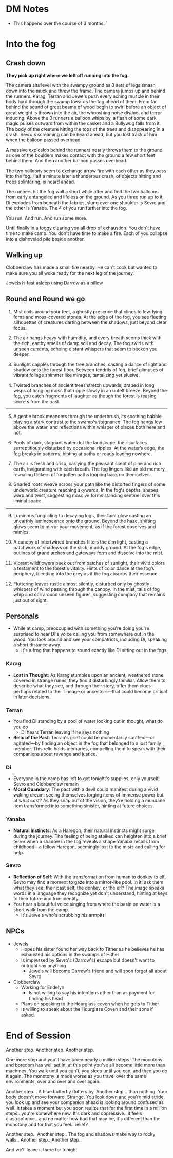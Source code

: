 # DM Notes
- This happens over the course of 3 months.
`


# Into the fog
## Crash down

**They pick up right where we left off running into the fog.**


The camera sits level with the swampy ground as 3 sets of legs smash down into the muck and threw the frame. The camera jumps up and behind the runners. Karag, Terran and Jewels push every aching muscle in their body hard through the swamp towards the fog ahead of them. From far behind the sound of great beams of wood begin to swirl before an object of great weight is thrown into the air, the whooshing noise distinct and terror inducing. Above the 3 runners a balloon whips by, a flash of some dark magic pulses outward from within the casket and a Bullywog falls from it. The body of the creature hitting the tops of the trees and disappearing in a crash. Sevro's screaming can be heard ahead, but you lost track of him when the balloon passed overhead.

A massive explosion behind the runners nearly throws them to the ground as one of the boulders makes contact with the ground a few short feet behind them. And then another balloon passes overhead.

The two balloons seem to exchange arrow fire with each other as they pass into the fog. Half a minute later a thunderous crash, of objects hitting and trees splintering, is heard ahead. 

The runners hit the fog wall a short while after and find the two balloons from early entangeled and lifeless on the ground. As you three run up to it, Di explodes from beneath the fabrics, slung over one shoulder is Sevro and the other is Yanaba. The 4 of you run further into the fog.

You run. 
And run. 
And run some more.

Until finally in a foggy clearing you all drop of exhaustion. You don't have time to make camp. You don't have time to make a fire. Each of you collapse into a dishoveled pile beside another.

## Walking up

Clobberclaw has made a small fire nearby. He can't cook but wanted to make sure you all woke ready for the next leg of the journey.

Jewels is fast asleep using Darrow as a pillow

## Round and Round we go
1. Mist coils around your feet, a ghostly presence that clings to low-lying ferns and moss-covered stones. At the edge of the fog, you see fleeting silhouettes of creatures darting between the shadows, just beyond clear focus.

2. The air hangs heavy with humidity, and every breath seems thick with the rich, earthy smells of damp soil and decay. The fog swirls with unseen currents, echoing distant whispers that seem to beckon you deeper.

3. Sunlight dapples through the tree branches, casting a dance of light and shadow onto the forest floor. Between tendrils of fog, brief glimpses of vibrant foliage shimmer like mirages, tantalizing yet elusive.

4. Twisted branches of ancient trees stretch upwards, draped in long wisps of hanging moss that ripple slowly in an unfelt breeze. Beyond the fog, you catch fragments of laughter as though the forest is teasing secrets from the past.

---

5. A gentle brook meanders through the underbrush, its soothing babble playing a stark contrast to the swamp's stagnance. The fog hangs low above the water, and reflections within whisper of places both here and not.

6. Pools of dark, stagnant water dot the landscape, their surfaces surreptitiously disturbed by occasional ripples. At the water’s edge, the fog breaks in patterns, hinting at paths or roads leading nowhere.

7. The air is fresh and crisp, carrying the pleasant scent of pine and rich earth, invigorating with each breath. The fog lingers like an old memory, revealing flickers of forgotten paths looping back on themselves.

8. Gnarled roots weave across your path like the distorted fingers of some underworld creature reaching skywards. In the fog's depths, shapes warp and twist, suggesting massive forms standing sentinel over this liminal space.

---

9. Luminous fungi cling to decaying logs, their faint glow casting an unearthly luminescence onto the ground. Beyond the haze, shifting glows seem to mirror your movement, as if the forest observes and mimics.

10. A canopy of intertwined branches filters the dim light, casting a patchwork of shadows on the slick, muddy ground. At the fog's edge, outlines of grand arches and gateways form and dissolve into the mist.

11. Vibrant wildflowers peek out from patches of sunlight, their vivid colors a testament to the forest's vitality. Hints of color dance at the fog’s periphery, bleeding into the grey as if the fog absorbs their essence.

12. Fluttering leaves rustle almost silently, disturbed only by ghostly whispers of wind passing through the canopy. In the mist, tails of fog whip and coil around unseen figures, suggesting company that remains just out of sight.

## Personals
- While at camp, preoccupied with something you're doing you're surprised to hear Di's voice calling you from somewhere out in the wood. You look around and see your compatriots, including Di, speaking a short distance away.
    - It's a frog that happens to sound exactly like Di sitting out in the fogs
### Karag
- **Lost in Thought**: As Karag stumbles upon an ancient, weathered stone covered in strange runes, they find it disturbingly familiar. Allow them to describe what they see, and through their story, offer them clues—perhaps related to their lineage or ancestors—that could become critical in later decisions.

### Terran
- You find Di standing by a pool of water looking out in thought, what do you do
    - Di hears Terran leaving if he says nothing
- **Relic of the Past**: Terran's grief could be momentarily soothed—or agitated—by finding an object in the fog that belonged to a lost family member. This relic holds memories, compelling them to speak with their companions about revenge and justice.

### Di
- Everyone in the camp has left to get tonight's supplies, only yourself, Sevro and Clobberclaw remain
- **Moral Quandary**: The pact with a devil could manifest during a vivid waking dream: seeing themselves forging items of immense power but at what cost? As they snap out of the vision, they're holding a mundane item transformed into something sinister, hinting at future choices.

### Yanaba
- **Natural Instincts**: As a Haregon, their natural instincts might surge during the journey. The feeling of being stalked can heighten into a brief terror when a shadow in the fog reveals a shape Yanaba recalls from childhood—a fellow Haregon, seemingly lost to the mists and calling for help.

### Sevro
- **Reflection of Self**: With the transformation from human to donkey to elf, Sevro may find a moment to gaze into a mirror-like pool. In it, ask them what they see: their past self, the donkey, or the elf? The image speaks words in a language they recognize yet don't understand, hinting at keys to their future and true identity.
- You hear a beautiful voice singing from where the basin on water is a short walk from the camp.
    - It's Jewels who's scrubbing his armpits



## NPCs
- Jewels
    - Hopes his sister found her way back to Tither as he believes he has exhausted his options in the swamps of Hither
    - Is impressed by Sevro's (Darrow's) escape but doesn't want to outright say anything
        - Jewels will become Darrow's friend and will soon forget all about Sevro
- Clobberclaw
    - Working for Endelyn
        - Is not willing to say his intentions other than as payment for finding his head
    - Plans on speaking to the Hourglass coven when he gets to Tither
    - Is willing to speak about the Hourglass Coven and their sons if asked. 

# End of Session
Another step. Another step. Another step. 

One more step and you'll have taken nearly a million steps. The monotony and boredom has well set in, at this point you've all become little more than machines. You walk until you can't, you sleep until you can, and then you do it again. The monotony is made worse as you travel over the same environments, over and over and over again.

Another step... A blue butterfly flutters by. Another step... than nothing. Your body doesn't move forward. Strange. You look down and you're mid stride, you look up and see your companion ahead is looking around confused as well. It takes a moment but you soon realize that for the first time in a million steps.. you're somewhere new. It's dark and oppressive.. it feels clustrophobic.. and no matter how bad that may be, it's different than the monotony and for that you feel.. relief?

Another step.. Another step.. The fog and shadows make way to rocky walls..
Another step.. Another step..

And we'll leave it there for tonight.

